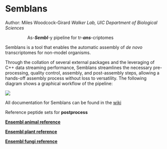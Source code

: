 # Semblans
Author: Miles Woodcock-Girard
*Walker Lab, UIC Department of Biological Sciences*

&nbsp;&nbsp;&nbsp;&nbsp;&nbsp;&nbsp;&nbsp;&nbsp;&nbsp;&nbsp;&nbsp;&nbsp;&nbsp;&nbsp;&nbsp;&nbsp;&nbsp; As-***Sembl***-y pipeline for tr-***ans***-criptomes

Semblans is a tool that enables the automatic assembly of *de novo* transcriptomes for non-model organisms.

Through the collation of several external packages and the leveraging of C++ data streaming performance, Semblans streamlines the necessary pre-processing, quality control, assembly, and post-assembly steps, allowing a hands-off assembly process without loss to versatility. The following diagram shows a graphical workflow of the pipeline:

![](https://live.staticflickr.com/65535/53545551413_5bd8abc933_k.jpg)

All documentation for Semblans can be found in the [wiki](https://github.com/gladshire/Semblans/wiki)

Reference peptide sets for **postprocess**

[**Ensembl animal reference**](https://uofi.app.box.com/s/0rlp6q0u5uvc161mzbdr3c0xoiti63sk)

[**Ensembl plant reference**](https://uofi.app.box.com/s/lvg7x2qrxvg8hfcmue9xv4y9t1rgfb48)

[**Ensembl fungi reference**](https://uofi.box.com/s/qc4nmun4apb0pik5fqxukn4qvn3wm943)
